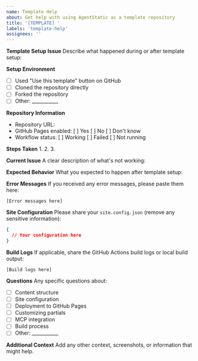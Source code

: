 ```yaml
---
name: Template Help
about: Get help with using AgentStatic as a template repository
title: '[TEMPLATE] '
labels: 'template-help'
assignees: ''
---
```


**Template Setup Issue**
Describe what happened during or after template setup:

**Setup Environment**
- [ ] Used "Use this template" button on GitHub
- [ ] Cloned the repository directly
- [ ] Forked the repository
- [ ] Other: ___________

**Repository Information**
- Repository URL: 
- GitHub Pages enabled: [ ] Yes [ ] No [ ] Don't know
- Workflow status: [ ] Working [ ] Failed [ ] Not running

**Steps Taken**
1. 
2. 
3. 

**Current Issue**
A clear description of what's not working:

**Expected Behavior**
What you expected to happen after template setup:

**Error Messages**
If you received any error messages, please paste them here:

```
[Error messages here]
```

**Site Configuration**
Please share your `site.config.json` (remove any sensitive information):

```json
{
  // Your configuration here
}
```

**Build Logs**
If applicable, share the GitHub Actions build logs or local build output:

```
[Build logs here]
```

**Questions**
Any specific questions about:
- [ ] Content structure
- [ ] Site configuration
- [ ] Deployment to GitHub Pages
- [ ] Customizing partials
- [ ] MCP integration
- [ ] Build process
- [ ] Other: ___________

**Additional Context**
Add any other context, screenshots, or information that might help.